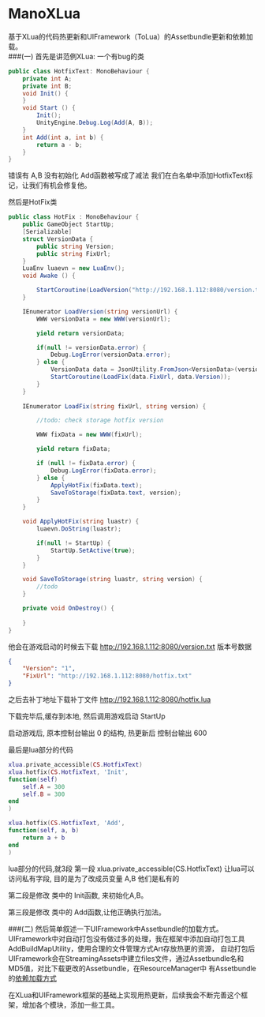 # ManoXLua
基于XLua的代码热更新和UIFramework（ToLua）的Assetbundle更新和依赖加载。<br/>
###(一)
首先是讲范例XLua:
一个有bug的类
```C#
public class HotfixText: MonoBehaviour {
    private int A;
    private int B;
    void Init() {
    }
    void Start () {
        Init();
        UnityEngine.Debug.Log(Add(A, B));
    }
    int Add(int a, int b) {
        return a - b;
    }
}
```
错误有 A,B 没有初始化
Add函数被写成了减法
我们在白名单中添加HotfixText标记，让我们有机会修复他。

然后是HotFix类
```C#
public class HotFix : MonoBehaviour {
    public GameObject StartUp;
    [Serializable]
    struct VersionData {
        public string Version;
        public string FixUrl;
    }
    LuaEnv luaevn = new LuaEnv();
    void Awake () {

        StartCoroutine(LoadVersion("http://192.168.1.112:8080/version.txt"));
    }

    IEnumerator LoadVersion(string versionUrl) {
        WWW versionData = new WWW(versionUrl);

        yield return versionData;

        if(null != versionData.error) {
            Debug.LogError(versionData.error);
        } else {
            VersionData data = JsonUtility.FromJson<VersionData>(versionData.text);
            StartCoroutine(LoadFix(data.FixUrl, data.Version));
        }
    }
    
    IEnumerator LoadFix(string fixUrl, string version) {

        //todo: check storage hotfix version

        WWW fixData = new WWW(fixUrl);

        yield return fixData;

        if (null != fixData.error) {
            Debug.LogError(fixData.error);
        } else {
            ApplyHotFix(fixData.text);
            SaveToStorage(fixData.text, version);
        }
    }

    void ApplyHotFix(string luastr) {
        luaevn.DoString(luastr);

        if(null != StartUp) {
            StartUp.SetActive(true);
        }
    }

    void SaveToStorage(string luastr, string version) {
        //todo
    }

    private void OnDestroy() {
        
    }
}
```
他会在游戏启动的时候去下载 http://192.168.1.112:8080/version.txt 版本号数据
```Json
{
    "Version": "1",
    "FixUrl": "http://192.168.1.112:8080/hotfix.txt"
}
```
之后去补丁地址下载补丁文件 http://192.168.1.112:8080/hotfix.lua

下载完毕后,缓存到本地, 然后调用游戏启动 StartUp

启动游戏后, 原本控制台输出 0 的结构, 热更新后 控制台输出 600

最后是lua部分的代码
```Lua
xlua.private_accessible(CS.HotfixText)
xlua.hotfix(CS.HotfixText, 'Init',
function(self)
    self.A = 300
    self.B = 300
end
)

xlua.hotfix(CS.HotfixText, 'Add', 
function(self, a, b)
    return a + b
end
)
```
lua部分的代码,就3段 第一段 xlua.private_accessible(CS.HotfixText)
让lua可以访问私有字段, 目的是为了改成员变量 A,B 他们是私有的

第二段是修改 类中的 Init函数, 来初始化A,B。

第三段是修改 类中的 Add函数,让他正确执行加法。<br/>

###(二)
然后简单叙述一下UIFramework中Assetbundle的加载方式。
UIFramework中对自动打包没有做过多的处理，我在框架中添加自动打包工具AddBuildMapUtility，使用合理的文件管理方式Art存放热更的资源，
自动打包后UIFramework会在StreamingAssets中建立files文件，通过Assetbundle名和MD5值，对比下载更改的Assetbundle，在ResourceManager中
有Assetbundle的[依赖加载方式](https://zhuanlan.zhihu.com/p/21442566)

在XLua和UIFramework框架的基础上实现用热更新，后续我会不断完善这个框架，增加各个模块，添加一些工具。
